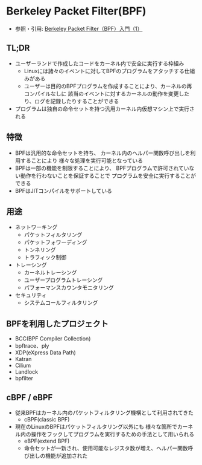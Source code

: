 # Berkeley Packet Filter(BPF)
- 参照・引用: [Berkeley Packet Filter（BPF）入門（1）](https://www.atmarkit.co.jp/ait/series/11804/)

## TL;DR
- ユーザーランドで作成したコードをカーネル内で安全に実行する枠組み
  - Linuxには諸々のイベントに対してBPFのプログラムをアタッチする仕組みがある
  - ユーザーは目的のBPFプログラムを作成することにより、カーネルの再コンパイルなしに
    該当のイベントに対するカーネルの動作を変更したり、ログを記録したりすることができる
- プログラムは独自の命令セットを持つ汎用カーネル内仮想マシン上で実行される

## 特徴
- BPFは汎用的な命令セットを持ち、
  カーネル内のヘルパー関数呼び出しを利用することにより
  様々な処理を実行可能となっている
- BPFは一部の機能を制限することにより、
  BPFプログラムで許可されていない動作を行わないことを保証することで
  プログラムを安全に実行することができる
- BPFはJITコンパイルをサポートしている

## 用途
- ネットワーキング
  - パケットフィルタリング
  - パケットフォワーディング
  - トンネリング
  - トラフィック制御
- トレーシング
  - カーネルトレーシング
  - ユーザープログラムトレーシング
  - パフォーマンスカウンタモニタリング
- セキュリティ
  - システムコールフィルタリング

## BPFを利用したプロジェクト
- BCC(BPF Compiler Collection)
- bpftrace、ply
- XDP(eXpress Data Path)
- Katran
- Cilium
- Landlock
- bpfilter

## cBPF / eBPF
- 従来BPFはカーネル内のパケットフィルタリング機構として利用されてきた
  - cBPF(classic BPF)
- 現在のLinuxのBPFはパケットフィルタリング以外にも
  様々な箇所でカーネル内の操作をフックしてプログラムを実行するための手法として用いられる
  - eBPF(extend BPF)
  - 命令セットが一新され、使用可能なレジスタ数が増え、ヘルパー関数呼び出しの機能が追加された
